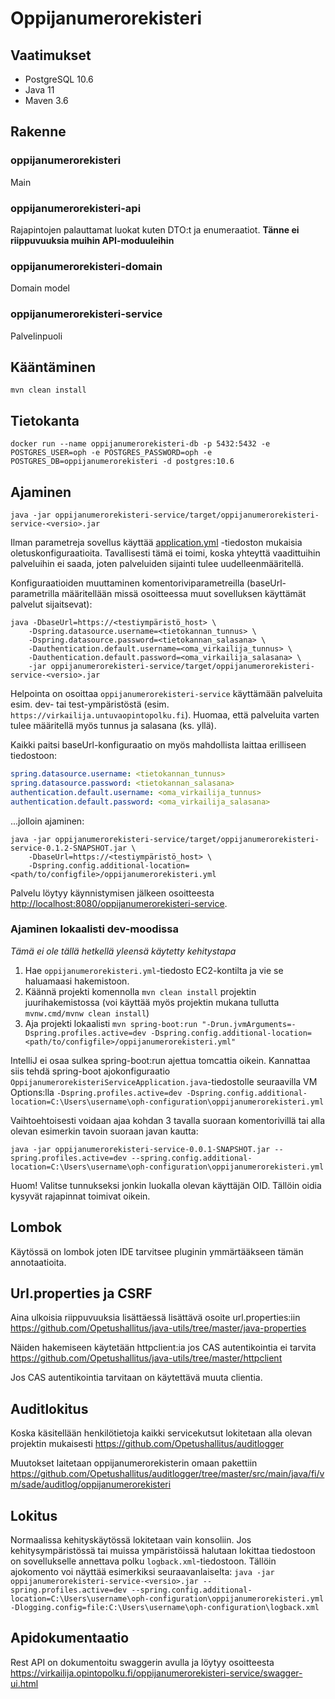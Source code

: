# Oppijanumerorekisteri

## Vaatimukset
- PostgreSQL 10.6
- Java 11
- Maven 3.6

## Rakenne
### oppijanumerorekisteri
Main
### oppijanumerorekisteri-api
Rajapintojen palauttamat luokat kuten DTO:t ja enumeraatiot. **Tänne ei riippuvuuksia muihin API-moduuleihin**
### oppijanumerorekisteri-domain
Domain model
### oppijanumerorekisteri-service
Palvelinpuoli

## Kääntäminen

    mvn clean install

## Tietokanta

    docker run --name oppijanumerorekisteri-db -p 5432:5432 -e POSTGRES_USER=oph -e POSTGRES_PASSWORD=oph -e POSTGRES_DB=oppijanumerorekisteri -d postgres:10.6

## Ajaminen

    java -jar oppijanumerorekisteri-service/target/oppijanumerorekisteri-service-<versio>.jar

Ilman parametreja sovellus käyttää [application.yml](oppijanumerorekisteri-service/src/main/resources/application.yml)
-tiedoston mukaisia oletuskonfiguraatioita. Tavallisesti tämä ei toimi, koska yhteyttä vaadittuihin palveluihin ei saada, joten palveluiden sijainti tulee uudelleenmääritellä.

Konfiguraatioiden muuttaminen komentoriviparametreilla (baseUrl-parametrilla määritellään missä osoitteessa muut
sovelluksen käyttämät palvelut sijaitsevat):

    java -DbaseUrl=https://<testiympäristö_host> \
        -Dspring.datasource.username=<tietokannan_tunnus> \
        -Dspring.datasource.password=<tietokannan_salasana> \
        -Dauthentication.default.username=<oma_virkailija_tunnus> \
        -Dauthentication.default.password=<oma_virkailija_salasana> \
        -jar oppijanumerorekisteri-service/target/oppijanumerorekisteri-service-<versio>.jar

Helpointa on osoittaa `oppijanumerorekisteri-service` käyttämään palveluita esim. dev- tai test-ympäristöstä (esim. `https://virkailija.untuvaopintopolku.fi`). Huomaa, että palveluita varten tulee määritellä myös tunnus ja salasana (ks. yllä).

Kaikki paitsi baseUrl-konfiguraatio on myös mahdollista laittaa erilliseen tiedostoon:

```yaml
spring.datasource.username: <tietokannan_tunnus>
spring.datasource.password: <tietokannan_salasana>
authentication.default.username: <oma_virkailija_tunnus>
authentication.default.password: <oma_virkailija_salasana>
```

...jolloin ajaminen:

    java -jar oppijanumerorekisteri-service/target/oppijanumerorekisteri-service-0.1.2-SNAPSHOT.jar \
        -DbaseUrl=https://<testiympäristö_host> \
        -Dspring.config.additional-location=<path/to/configfile>/oppijanumerorekisteri.yml

Palvelu löytyy käynnistymisen jälkeen osoitteesta <http://localhost:8080/oppijanumerorekisteri-service>.

### Ajaminen lokaalisti dev-moodissa

_Tämä ei ole tällä hetkellä yleensä käytetty kehitystapa_

1) Hae `oppijanumerorekisteri.yml`-tiedosto EC2-kontilta ja vie se haluamaasi hakemistoon.
2) Käännä projekti komennolla `mvn clean install` projektin juurihakemistossa (voi käyttää myös projektin mukana tullutta `mvnw.cmd/mvnw clean install`)
3) Aja projekti lokaalisti `mvn spring-boot:run "-Drun.jvmArguments=-Dspring.profiles.active=dev -Dspring.config.additional-location=<path/to/configfile>/oppijanumerorekisteri.yml"`

IntelliJ ei osaa sulkea spring-boot:run ajettua tomcattia oikein. Kannattaa siis tehdä spring-boot ajokonfiguraatio `OppijanumerorekisteriServiceApplication.java`-tiedostolle seuraavilla VM Options:lla `-Dspring.profiles.active=dev -Dspring.config.additional-location=C:\Users\username\oph-configuration\oppijanumerorekisteri.yml`

Vaihtoehtoisesti voidaan ajaa kohdan 3 tavalla suoraan komentorivillä tai alla olevan esimerkin tavoin suoraan javan kautta: 

`java -jar oppijanumerorekisteri-service-0.0.1-SNAPSHOT.jar --spring.profiles.active=dev --spring.config.additional-location=C:\Users\username\oph-configuration\oppijanumerorekisteri.yml`

Huom! Valitse tunnukseksi jonkin luokalla olevan käyttäjän OID. Tällöin oidia kysyvät rajapinnat toimivat oikein.

## Lombok
Käytössä on lombok joten IDE tarvitsee pluginin ymmärtääkseen tämän annotaatioita.

## Url.properties ja CSRF
Aina ulkoisia riippuvuuksia lisättäessä lisättävä osoite url.properties:iin
https://github.com/Opetushallitus/java-utils/tree/master/java-properties

Näiden hakemiseen käytetään httpclient:ia jos CAS autentikointia ei tarvita
https://github.com/Opetushallitus/java-utils/tree/master/httpclient

Jos CAS autentikointia tarvitaan on käytettävä muuta clientia.

## Auditlokitus
Koska käsitellään henkilötietoja kaikki servicekutsut lokitetaan alla olevan projektin mukaisesti
https://github.com/Opetushallitus/auditlogger

Muutokset laitetaan oppijanumerorekisterin omaan pakettiin 
https://github.com/Opetushallitus/auditlogger/tree/master/src/main/java/fi/vm/sade/auditlog/oppijanumerorekisteri

## Lokitus
Normaalissa kehityskäytössä lokitetaan vain konsoliin. Jos kehitysympäristössä tai muissa ympäristöissä halutaan lokittaa tiedostoon on sovellukselle annettava polku `logback.xml`-tiedostoon. Tällöin ajokomento voi näyttää esimerkiksi seuraavanlaiselta: 
`java -jar oppijanumerorekisteri-service-<versio>.jar --spring.profiles.active=dev --spring.config.additional-location=C:\Users\username\oph-configuration\oppijanumerorekisteri.yml -Dlogging.config=file:C:\Users\username\oph-configuration\logback.xml`

## Apidokumentaatio
Rest API on dokumentoitu swaggerin avulla ja löytyy osoitteesta https://virkailija.opintopolku.fi/oppijanumerorekisteri-service/swagger-ui.html
